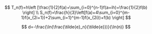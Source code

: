 $$
T_n(f)=h\left [\frac{1}{2}f(a)+\sum_{i=0}^{n-1}f(a+ih)+\frac{1}{2}f(b)	\right]	\\
S_n(f)=\frac{h}{3}\left[f(a)+4\sum_{i=0}^{m-1}f(x_{2i+1})+2\sum_{i=1}^{m-1}f(x_{2i})+f(b)	\right]
$$




$$
d=-\frac{\ln(\frac{\tilde{e}_n}{\tilde{e}})}{\ln(n)}
$$
